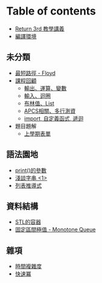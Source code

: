 
# Table of contents

* [Return 3rd 教學講義](README.md)
* [編譯環境](ide.md)

## 未分類 <a href="uncat" id="uncat"></a>

* [最短路徑 - Floyd](graph/floyd-warshall.md)
* [課程回顧](uncat/review.md)
  * [輸出、運算、變數](uncat/day1.md)
  * [輸入、迴圈](uncat/day2.md)
  * [布林值、List](uncat/day3.md)
  * [APCS相關、多行測資](uncat/day4.md)
  * [import, 自定義函式, 遞迴](uncat/day5.md)
* 題目題解
  * [上學期表單](uncat/form.md)

## 語法園地 <a href="python" id="python"></a>

* [print()的參數](python/arguments-of-print\(\).md)
* [淺談字串 <1>](python/strings-1.md)
* [列表推導式](python/list-comprehension.md)

## 資料結構 <a href="data-structures" id="data-structures"></a>

* [STL的容器](data-structures/stl-structure.md)
* [固定區間極值 - Monotone Queue](data-structures/monotone-queue.md) 

## 雜項 <a href="misc" id="misc"></a>

* [時間複雜度](misc/time-complexity.md)
* [快速冪](misc/binary-exponentiation.md)

